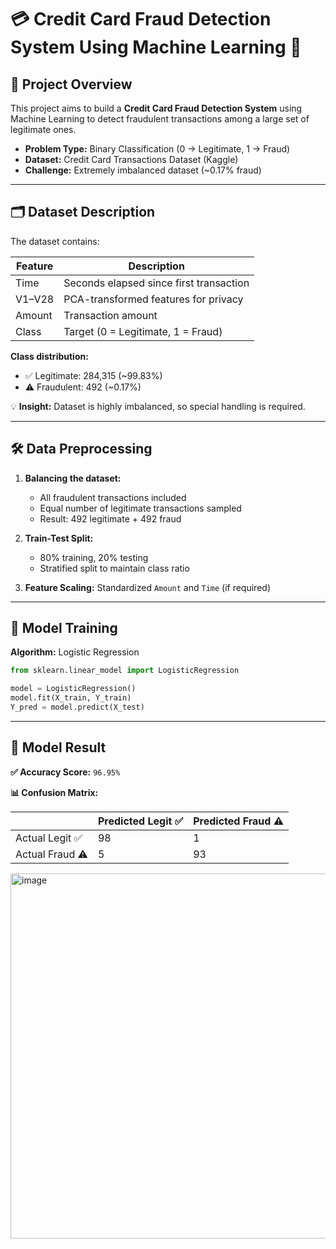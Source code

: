 # 💳 Credit Card Fraud Detection System Using Machine Learning 🚨

## 🎯 Project Overview
This project aims to build a **Credit Card Fraud Detection System** using Machine Learning to detect fraudulent transactions among a large set of legitimate ones.  

- **Problem Type:** Binary Classification (0 → Legitimate, 1 → Fraud)  
- **Dataset:** Credit Card Transactions Dataset (Kaggle)  
- **Challenge:** Extremely imbalanced dataset (~0.17% fraud)

---

## 🗂 Dataset Description
The dataset contains:

| Feature | Description |
|---------|-------------|
| Time    | Seconds elapsed since first transaction |
| V1–V28  | PCA-transformed features for privacy |
| Amount  | Transaction amount |
| Class   | Target (0 = Legitimate, 1 = Fraud) |

**Class distribution:**

- ✅ Legitimate: 284,315 (~99.83%)  
- ⚠️ Fraudulent: 492 (~0.17%)  

💡 **Insight:** Dataset is highly imbalanced, so special handling is required.

---

## 🛠 Data Preprocessing
1. **Balancing the dataset:**  
   - All fraudulent transactions included  
   - Equal number of legitimate transactions sampled  
   - Result: 492 legitimate + 492 fraud  

2. **Train-Test Split:**  
   - 80% training, 20% testing  
   - Stratified split to maintain class ratio  

3. **Feature Scaling:** Standardized `Amount` and `Time` (if required)

---

## 🤖 Model Training
**Algorithm:** Logistic Regression  

```python
from sklearn.linear_model import LogisticRegression

model = LogisticRegression()
model.fit(X_train, Y_train)
Y_pred = model.predict(X_test)
```
---
## 🤖 Model Result

**✅ Accuracy Score:** `96.95%`  

**📊 Confusion Matrix:**

|               | Predicted Legit ✅ | Predicted Fraud ⚠️ |
|---------------|-----------------|------------------|
| Actual Legit ✅  | 98            | 1               |
| Actual Fraud ⚠️ | 5             | 93               |

<img width="626" height="584" alt="image" src="https://github.com/user-attachments/assets/a1170249-50fe-4e98-ba22-b639b9a94598" />

